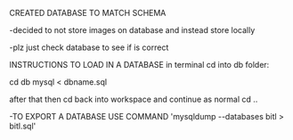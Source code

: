 CREATED DATABASE TO MATCH SCHEMA

-decided to not store images on database and instead store locally

-plz just check database to see if is correct

INSTRUCTIONS TO LOAD IN A DATABASE
in terminal cd into db folder:

cd db
mysql < dbname.sql

after that then cd back into workspace and continue as normal
cd ..





-TO EXPORT A DATABASE USE COMMAND
'mysqldump --databases bitl > bitl.sql'
